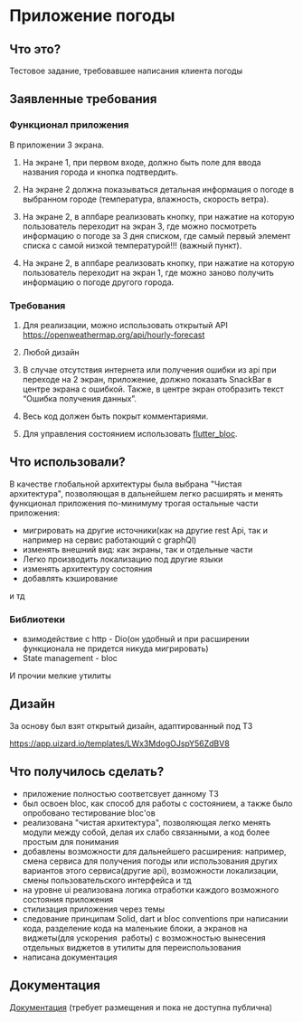 # Приложение погоды

## Что это?

Тестовое задание, требовавшее написания клиента погоды

## Заявленные требования

### Функционал приложения

В приложении 3 экрана.

1. На экране 1, при первом входе, должно быть поле для ввода
 названия города и кнопка подтвердить.

2. На экране 2 должна показываться детальная информация о погоде
 в выбранном городе (температура, влажность, скорость ветра).

3. На экране 2, в аппбаре реализовать кнопку, при нажатие на которую
пользователь переходит на экран 3, где можно посмотреть
информацию о погоде за 3 дня списком, где самый первый элемент
списка с самой низкой температурой!!! (важный пункт).

4. На экране 2, в аппбаре реализовать кнопку, при нажатие на которую
пользователь переходит на экран 1, где можно заново получить
информацию о погоде другого города.

### Требования

1. Для реализации, можно использовать открытый API
 <https://openweathermap.org/api/hourly-forecast>

2. Любой дизайн

3. В случае отсутствия интернета или получения ошибки из api при
переходе на 2 экран, приложение, должно показать SnackBar в
центре экрана с ошибкой. Также, в центре экран отобразить текст
“Ошибка получения данных”.

4. Весь код должен быть покрыт комментариями.

5. Для управления состоянием использовать [flutter_bloc](https://pub.dev/packages/flutter_bloc).

## Что использовали?

В качестве глобальной архитектуры была выбрана "Чистая архитектура", позволяющая в дальнейшем легко расширять и менять функционал приложения по-минимуму трогая остальные части приложения:

- мигрировать на другие источники(как на другие rest Api, так и например на сервис работающий с graphQl)
- изменять внешний вид: как экраны, так и отдельные части
- Легко производить локализацию под другие языки
- изменять архитектуру состояния
- добавлять кэширование

и тд

### Библиотеки

- взимодействие с http - Dio(он удобный и при расширении функционала не придется никуда мигрировать)
- State management - bloc

И прочии мелкие утилиты

## Дизайн

За основу был взят открытый дизайн, адаптированный под ТЗ

<https://app.uizard.io/templates/LWx3MdogOJspY56ZdBV8>

## Что получилось сделать?

- приложение полностью соответсвует данному ТЗ
- был освоен bloc, как способ для работы с состоянием, а также было опробовано тестирование bloc'ов
- реализована "чистая архитектура", позволяющая легко менять модули между собой, делая их слабо связанными, а код более простым для понимания
- добавлены возможности для дальнейшего расширения: например, смена сервиса для получения погоды или использования других вариантов этого сервиса(другие api), возможности локализации, смены пользовательского интерфейса и тд
- на уровне ui реализована логика отработки каждого возможного состояния приложения
- стилизация приложения через темы
- следование принципам Solid, dart и bloc conventions при написании кода, разделение кода на маленькие блоки, а экранов на виджеты(для ускорения  работы) с возможностью вынесения отдельных виджетов в утилиты для переиспользования
- написана документация

## Документация

[Документация](doc/api/search.html) (требует размещения и пока не доступна публична)
